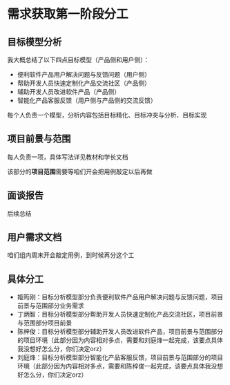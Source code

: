 # 需求获取第一阶段分工

## 目标模型分析

我大概总结了以下四点目标模型（产品侧和用户侧）：

- 便利软件产品用户解决问题与反馈问题（用户侧）
- 帮助开发人员快速定制化产品交流社区（产品侧）
- 辅助开发人员改进软件产品（产品侧）
- 智能化产品客服反馈（用户侧与产品侧的交流反馈）

每个人负责一个模型，分析内容包括目标精化、目标冲突与分析、目标实现

## 项目前景与范围

每人负责一项，具体写法详见教材和学长文档

该部分的**项目范围**需要等咱们开会把用例敲定以后再做

## 面谈报告

后续总结

## 用户需求文档

咱们组内周末开会敲定用例，到时候再分这个工

## 具体分工

- 姬筠刚：目标分析模型部分负责便利软件产品用户解决问题与反馈问题，项目前景与范围部分业务需求
- 丁炳智：目标分析模型部分帮助开发人员快速定制化产品交流社区，项目前景与范围部分项目前景
- 陈梓俊：目标分析模型部分辅助开发人员改进软件产品，项目前景与范围部分的项目环境（此部分因为内容相对多点，需要和刘庭烽一起完成，该要点具体我没想好怎么分，你们决定orz）
- 刘庭烽：目标分析模型部分智能化产品客服反馈，项目前景与范围部分的项目环境（此部分因为内容相对多点，需要和陈梓俊一起完成，该要点具体我没想好怎么分，你们决定orz）


